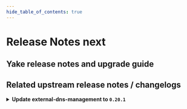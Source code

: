 ```yaml
---
hide_table_of_contents: true
---
```


# Release Notes next

## Yake release notes and upgrade guide

## Related upstream release notes / changelogs


<details>
<summary><b>Update external-dns-management to <code>0.20.1</code></b></summary>

# [gardener/external-dns-management]

## 🏃 Others

- `[OPERATOR]` Lookup processor: sort lookup results and retry on timeout by @MartinWeindel [#382]

## Docker Images
- dns-controller-manager: `europe-docker.pkg.dev/gardener-project/releases/dns-controller-manager:v0.20.1`


</details>
